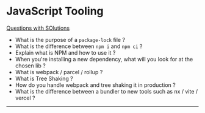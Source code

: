 # JavaScript Tooling

[Questions with SOlutions](./solutions.md)

- What is the purpose of a `package-lock` file ?
- What is the difference between `npm i` and `npm ci` ?
- Explain what is NPM and how to use it ?
- When you're installing a new dependency, what will you look for at the chosen lib ?
- What is webpack / parcel / rollup ?
- What is Tree Shaking ?
- How do you handle webpack and tree shaking it in production ?
- What is the difference between a bundler to new tools such as nx / vite / vercel ?

----
